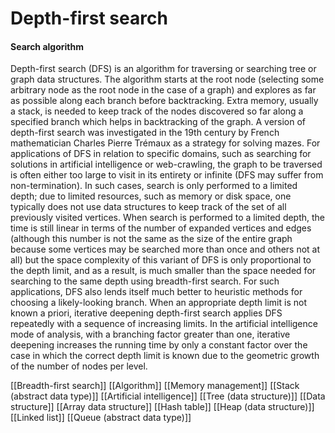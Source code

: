 # Depth-first search
#### Search algorithm

Depth-first search (DFS) is an algorithm for traversing or searching tree or graph data structures. The algorithm starts at the root node (selecting some arbitrary node as the root node in the case of a graph) and explores as far as possible along each branch before backtracking. Extra memory, usually a stack, is needed to keep track of the nodes discovered so far along a specified branch which helps in backtracking of the graph.
A version of depth-first search was investigated in the 19th century by French mathematician Charles Pierre Trémaux as a strategy for solving mazes.
For applications of DFS in relation to specific domains, such as searching for solutions in artificial intelligence or web-crawling, the graph to be traversed is often either too large to visit in its entirety or infinite (DFS may suffer from non-termination). In such cases, search is only performed to a limited depth; due to limited resources, such as memory or disk space, one typically does not use data structures to keep track of the set of all previously visited vertices. When search is performed to a limited depth, the time is still linear in terms of the number of expanded vertices and edges (although this number is not the same as the size of the entire graph because some vertices may be searched more than once and others not at all) but the space complexity of this variant of DFS is only proportional to the depth limit, and as a result, is much smaller than the space needed for searching to the same depth using breadth-first search. For such applications, DFS also lends itself much better to heuristic methods for choosing a likely-looking branch. When an appropriate depth limit is not known a priori, iterative deepening depth-first search applies DFS repeatedly with a sequence of increasing limits. In the artificial intelligence mode of analysis, with a branching factor greater than one, iterative deepening increases the running time by only a constant factor over the case in which the correct depth limit is known due to the geometric growth of the number of nodes per level.

[[Breadth-first search]]
[[Algorithm]]
[[Memory management]]
[[Stack (abstract data type)]]
[[Artificial intelligence]]
[[Tree (data structure)]]
[[Data structure]]
[[Array data structure]]
[[Hash table]]
[[Heap (data structure)]]
[[Linked list]]
[[Queue (abstract data type)]]